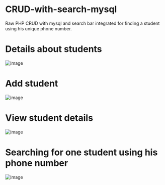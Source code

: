 # CRUD-with-search-mysql

Raw PHP CRUD with mysql and search bar integrated for finding a student using his unique phone number.

# Details about students
![image](https://user-images.githubusercontent.com/44675103/200681356-85415fbc-4f96-4d01-b5d1-2f9e525b5404.png)

# Add student
![image](https://user-images.githubusercontent.com/44675103/200681514-cb7bbaf8-b742-4d40-adb0-90c3ec93cf3c.png)

# View student details
![image](https://user-images.githubusercontent.com/44675103/200681782-ecddedd4-4956-460c-949e-be128f2a68ad.png)

# Searching for one student using his phone number
![image](https://user-images.githubusercontent.com/44675103/200681865-afeb7f59-f669-440d-ad31-fb6aaef3aea4.png)
